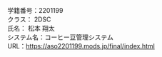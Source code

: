 学籍番号：2201199  
クラス：  2DSC  
氏名：  松本 翔太  
システム名：コーヒー豆管理システム  
URL：https://aso2201199.mods.jp/final/index.html
